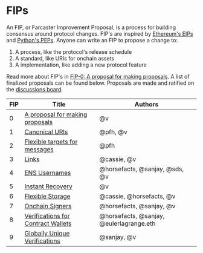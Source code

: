# FIPs

An FIP, or Farcaster Improvement Proposal, is a process for building consensus around protocol changes. FIP's are inspired by [Ethereum's EIPs](https://eips.ethereum.org/EIPS/eip-1) and [Python's PEPs](https://peps.python.org/pep-0001/). Anyone can write an FIP to propose a change to: 

1. A process, like the protocol's release schedule
2. A standard, like URIs for onchain assets
3. A implementation, like adding a new protocol feature 

Read more about FIP's in [FIP-0: A proposal for making proposals](https://github.com/farcasterxyz/protocol/discussions/82). A list of finalized proposals can be found below. Proposals are made and ratified on the [discussions board](https://github.com/farcasterxyz/protocol/discussions/categories/fip-stage-4-finalized).


| FIP | Title                                                                                          | Authors                        |
|-----|------------------------------------------------------------------------------------------------|--------------------------------|
| 0   | [A proposal for making proposals](https://github.com/farcasterxyz/protocol/discussions/82)     | @v                             |
| 1   | [Canonical URIs](https://github.com/farcasterxyz/protocol/discussions/72)                      | @pfh, @v                       |
| 2   | [Flexible targets for messages](https://github.com/farcasterxyz/protocol/discussions/71)       | @pfh                           |
| 3   | [Links](https://github.com/farcasterxyz/protocol/discussions/85)                               | @cassie, @v                    |
| 4   | [ENS Usernames](https://github.com/farcasterxyz/protocol/discussions/90)                       | @horsefacts, @sanjay, @sds, @v |
| 5   | [Instant Recovery](https://github.com/farcasterxyz/protocol/discussions/100)                   | @v                             |
| 6   | [Flexible Storage](https://github.com/farcasterxyz/protocol/discussions/98)                    | @cassie, @horsefacts, @v       |
| 7   | [Onchain Signers](https://github.com/farcasterxyz/protocol/discussions/103)                    | @horsefacts, @sanjay, @v       |
| 8   | [Verifications for Contract Wallets](https://github.com/farcasterxyz/protocol/discussions/109) | @horsefacts, @sanjay, @eulerlagrange.eth       |
| 9   | [Globally Unique Verifications](https://github.com/farcasterxyz/protocol/discussions/114)      | @sanjay, @v       |


